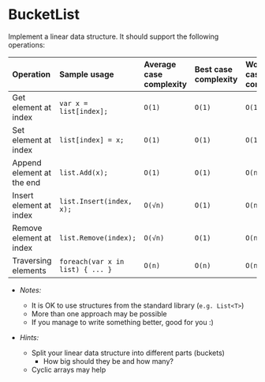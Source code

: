 # BucketList

Implement a linear data structure. It should support the following operations:

| Operation                 | Sample usage                     | Average case complexity | Best case complexity | Worst case complexity |
|:--------------------------|:---------------------------------|:------------------------|:---------------------|:----------------------|
| Get element at index      | `var x = list[index];`           | `O(1)`                  | `O(1)`               | `O(1)`                |
| Set element at index      | `list[index] = x;`               | `O(1)`                  | `O(1)`               | `O(1)`                |
| Append element at the end | `list.Add(x);`                   | `O(1)`                  | `O(1)`               | `O(n)`                |
| Insert element at index   | `list.Insert(index, x);`         | `O(√n)`                 | `O(1)`               | `O(n)`                |
| Remove element at index   | `list.Remove(index);`            | `O(√n)`                 | `O(1)`               | `O(n)`                |
| Traversing elements       | `foreach(var x in list) { ... }` | `O(n)`                  | `O(n)`               | `O(n)`                |

- _Notes:_
  - It is OK to use structures from the standard library (`e.g. List<T>`)
  - More than one approach may be possible
  - If you manage to write something better, good for you :)

- _Hints:_
  - Split your linear data structure into different parts (buckets)
	- How big should they be and how many?
  - Cyclic arrays may help
